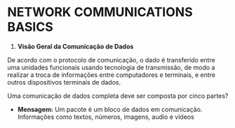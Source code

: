 # NETWORK COMMUNICATIONS BASICS

1. **Visão Geral da Comunicação de Dados**

De acordo com o protocolo de comunicação, o dado é transferido entre uma unidades funcionais usando tecnologia de transmissão, de modo a realizar a troca de informações entre computadores e terminais, e entre outros dispositivos terminais de dados.

Uma comunicação de dados completa deve ser composta por cinco partes?

- **Mensagem:** Um pacote é um bloco de dados em comunicação. Informações como textos, números, imagens, audio e vídeos




<!--stackedit_data:
eyJoaXN0b3J5IjpbLTE0NDM5NDk3NTIsLTIwMDI0MDc0ODEsLT
E4MzA2MTExMjgsNDU5NDAwMzAwXX0=
-->